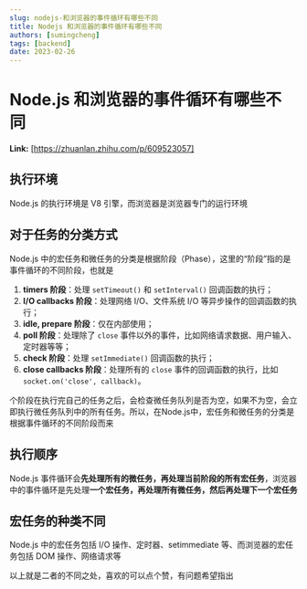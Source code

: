 ```yaml
---
slug: nodejs-和浏览器的事件循环有哪些不同
title: Nodejs 和浏览器的事件循环有哪些不同
authors: [sumingcheng]
tags: [backend]
date: 2023-02-26
---
```


# Node.js 和浏览器的事件循环有哪些不同



 **Link:** [https://zhuanlan.zhihu.com/p/609523057]

## 执行环境  

Node.js 的执行环境是 V8 引擎，而浏览器是浏览器专门的运行环境

## 对于任务的分类方式  

Node.js 中的宏任务和微任务的分类是根据阶段（Phase），这里的“阶段”指的是事件循环的不同阶段，也就是

1. **timers 阶段**：处理 `setTimeout()` 和 `setInterval()` 回调函数的执行；
2. **I/O callbacks 阶段**：处理网络 I/O、文件系统 I/O 等异步操作的回调函数的执行；
3. **idle, prepare 阶段**：仅在内部使用；
4. **poll 阶段**：处理除了 `close` 事件以外的事件，比如网络请求数据、用户输入、定时器等等；
5. **check 阶段**：处理 `setImmediate()` 回调函数的执行；
6. **close callbacks 阶段**：处理所有的 `close` 事件的回调函数的执行，比如 `socket.on('close', callback)`。

个阶段在执行完自己的任务之后，会检查微任务队列是否为空，如果不为空，会立即执行微任务队列中的所有任务。所以，在Node.js中，宏任务和微任务的分类是根据事件循环的不同阶段而来

## 执行顺序  

Node.js 事件循环会**先处理所有的微任务，再处理当前阶段的所有宏任务**，浏览器中的事件循环是先处理**一个宏任务，再处理所有微任务，然后再处理下一个宏任务**

## 宏任务的种类不同  

Node.js 中的宏任务包括 I/O 操作、定时器、setimmediate 等、而浏览器的宏任务包括 DOM 操作、网络请求等

以上就是二者的不同之处，喜欢的可以点个赞，有问题希望指出